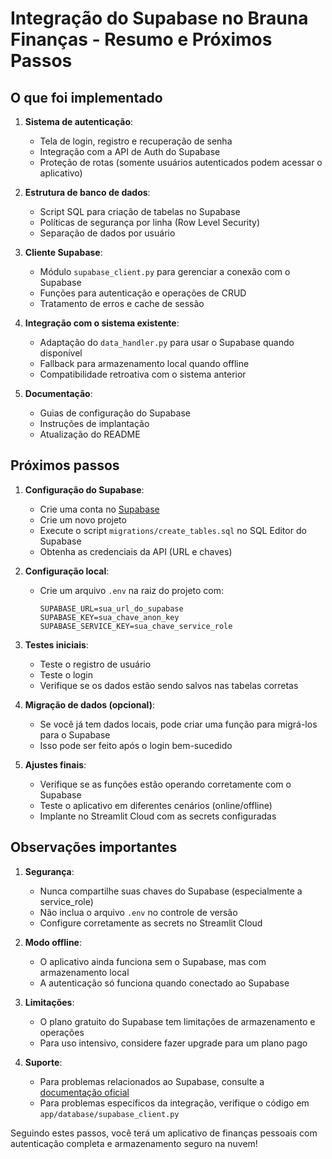 # Integração do Supabase no Brauna Finanças - Resumo e Próximos Passos

## O que foi implementado

1. **Sistema de autenticação**:
   - Tela de login, registro e recuperação de senha
   - Integração com a API de Auth do Supabase
   - Proteção de rotas (somente usuários autenticados podem acessar o aplicativo)

2. **Estrutura de banco de dados**:
   - Script SQL para criação de tabelas no Supabase
   - Políticas de segurança por linha (Row Level Security)
   - Separação de dados por usuário

3. **Cliente Supabase**:
   - Módulo `supabase_client.py` para gerenciar a conexão com o Supabase
   - Funções para autenticação e operações de CRUD
   - Tratamento de erros e cache de sessão

4. **Integração com o sistema existente**:
   - Adaptação do `data_handler.py` para usar o Supabase quando disponível
   - Fallback para armazenamento local quando offline
   - Compatibilidade retroativa com o sistema anterior

5. **Documentação**:
   - Guias de configuração do Supabase
   - Instruções de implantação
   - Atualização do README

## Próximos passos

1. **Configuração do Supabase**:
   - Crie uma conta no [Supabase](https://app.supabase.com/)
   - Crie um novo projeto
   - Execute o script `migrations/create_tables.sql` no SQL Editor do Supabase
   - Obtenha as credenciais da API (URL e chaves)

2. **Configuração local**:
   - Crie um arquivo `.env` na raiz do projeto com:
     ```
     SUPABASE_URL=sua_url_do_supabase
     SUPABASE_KEY=sua_chave_anon_key
     SUPABASE_SERVICE_KEY=sua_chave_service_role
     ```

3. **Testes iniciais**:
   - Teste o registro de usuário
   - Teste o login
   - Verifique se os dados estão sendo salvos nas tabelas corretas

4. **Migração de dados (opcional)**:
   - Se você já tem dados locais, pode criar uma função para migrá-los para o Supabase
   - Isso pode ser feito após o login bem-sucedido

5. **Ajustes finais**:
   - Verifique se as funções estão operando corretamente com o Supabase
   - Teste o aplicativo em diferentes cenários (online/offline)
   - Implante no Streamlit Cloud com as secrets configuradas

## Observações importantes

1. **Segurança**:
   - Nunca compartilhe suas chaves do Supabase (especialmente a service_role)
   - Não inclua o arquivo `.env` no controle de versão
   - Configure corretamente as secrets no Streamlit Cloud

2. **Modo offline**:
   - O aplicativo ainda funciona sem o Supabase, mas com armazenamento local
   - A autenticação só funciona quando conectado ao Supabase

3. **Limitações**:
   - O plano gratuito do Supabase tem limitações de armazenamento e operações
   - Para uso intensivo, considere fazer upgrade para um plano pago

4. **Suporte**:
   - Para problemas relacionados ao Supabase, consulte a [documentação oficial](https://supabase.com/docs)
   - Para problemas específicos da integração, verifique o código em `app/database/supabase_client.py`

Seguindo estes passos, você terá um aplicativo de finanças pessoais com autenticação completa e armazenamento seguro na nuvem! 